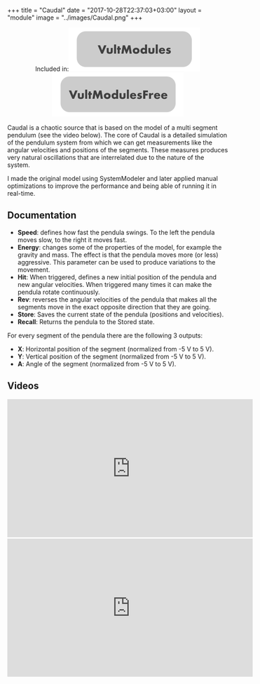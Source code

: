 +++
title = "Caudal"
date = "2017-10-28T22:37:03+03:00"
layout = "module"
image = "../images/Caudal.png"
+++

<center>Included in:<img src="../images/VultModulesSticker.svg"> <img src="../images/VultModulesFreeSticker.svg"> </center>


Caudal is a chaotic source that is based on the model of a multi segment pendulum (see the video below). The core of Caudal is a detailed simulation of the pendulum system from which we can get measurements like the angular velocities and positions of the segments. These measures produces very natural oscillations that are interrelated due to the nature of the system.

I made the original model using SystemModeler and later applied manual optimizations to improve the performance and being able of running it in real-time.

## Documentation

- **Speed**: defines how fast the pendula swings. To the left the pendula moves slow, to the right it moves fast.
- **Energy**: changes some of the properties of the model, for example the gravity and mass. The effect is that the pendula moves more (or less) aggressive. This parameter can be used to produce variations to the movement.
- **Hit**: When triggered, defines a new initial position of the pendula and new angular velocities. When triggered many times it can make the pendula rotate continuously.
- **Rev**: reverses the angular velocities of the pendula that makes all the segments move in the exact opposite direction that they are going.
- **Store**: Saves the current state of the pendula (positions and velocities).
- **Recall**: Returns the pendula to the Stored state.


For every segment of the pendula there are the following 3 outputs:

- **X**: Horizontal position of the segment (normalized from -5 V to 5 V).
- **Y**: Vertical position of the segment (normalized from -5 V to 5 V).
- **A**: Angle of the segment (normalized from -5 V to 5 V).

## Videos

<iframe width="560" height="315" src="https://www.youtube.com/embed/jXklMjG5NqE" frameborder="0" gesture="media" allow="encrypted-media" allowfullscreen></iframe>

<iframe width="560" height="315" src="https://www.youtube.com/embed/ET-rN24VACo" frameborder="0" gesture="media" allow="encrypted-media" allowfullscreen></iframe>






